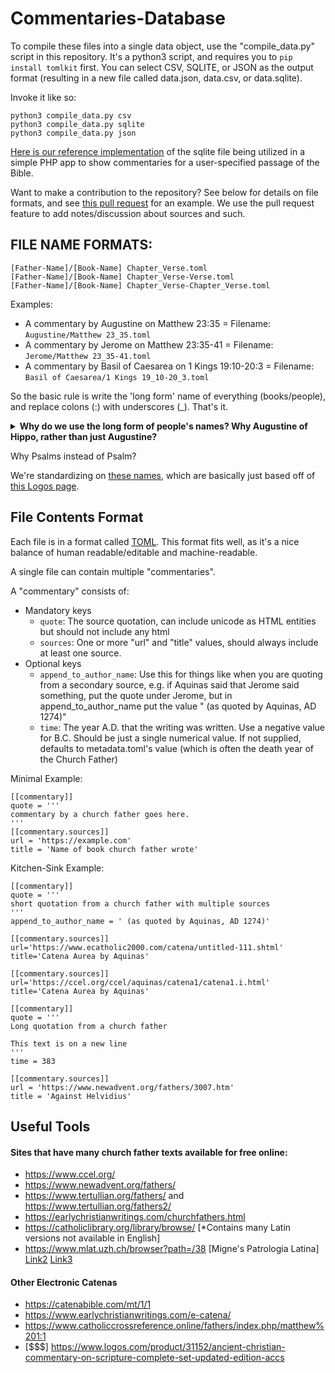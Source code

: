 # Commentaries-Database

To compile these files into a single data object, use the "compile_data.py" script in this repository. It's a python3 script, and requires you to `pip install tomlkit` first. You can select CSV, SQLITE, or JSON as the output format (resulting in a new file called data.json, data.csv, or data.sqlite). 

Invoke it like so:
```
python3 compile_data.py csv
python3 compile_data.py sqlite
python3 compile_data.py json
```

[Here is our reference implementation](https://github.com/HistoricalChristianFaith/Commentaries-Interface) of the sqlite file being utilized in a simple PHP app to show commentaries for a user-specified passage of the Bible.

Want to make a contribution to the repository? See below for details on file formats, and see [this pull request](https://github.com/HistoricalChristianFaith/Commentaries-Database/pull/1) for an example. We use the pull request feature to add notes/discussion about sources and such.

## FILE NAME FORMATS:

```
[Father-Name]/[Book-Name] Chapter_Verse.toml
[Father-Name]/[Book-Name] Chapter_Verse-Verse.toml
[Father-Name]/[Book-Name] Chapter_Verse-Chapter_Verse.toml
```

Examples:
- A commentary by Augustine on Matthew 23:35 = Filename: `Augustine/Matthew 23_35.toml`
- A commentary by Jerome on Matthew 23:35-41 = Filename: `Jerome/Matthew 23_35-41.toml`
- A commentary by Basil of Caesarea on 1 Kings 19:10-20:3 = Filename: `Basil of Caesarea/1 Kings 19_10-20_3.toml`

So the basic rule is write the 'long form' name of everything (books/people), and replace colons (:) with underscores (_). That's it.

<details>
    <summary><b>Why do we use the long form of people's names? Why Augustine of Hippo, rather than just Augustine?</b></summary>

The reason for this is simple enough - In his Catena Aurea, Aquinas lists "Maximus" as the author for several commentaries. 

On a Maximus commentary of Luke 3:7-9, Aquinas prefixes the quotation with "lib. Ascet.", which easily enough points to Liber Asceticus, a writing by [Maximus the Confessor](https://en.wikipedia.org/wiki/Maximus_the_Confessor#Writings). 

However on a Maximus commentary on Luke 2:8-12 and Matthew 3:1-3, Aquinas prefixes the quotations with "in Serm. Nativ. 4." and "Hom. in Joan. Bap. nat. 1." - and it does not appear Maximus the Confessor left us any sermons or homilies [among his writings](https://en.wikipedia.org/wiki/Maximus_the_Confessor#Writings). However Maximus of Turin [left many of both](https://en.wikipedia.org/wiki/Maximus_of_Turin#Works), and is likely these source for these commentaries Aquinas quoted.

Having to dig into problems like that increase the rate at which my gray hair grows, therefore we seek the most descriptive names possible for each person in this repo.

We also accept that for some people, it is not possible/necessary. For example, `Jerome` is universally understood to refer to a single man, and he doesn't have any kind of commonly known longer-form name. However, while `Augustine` is universally understood to refer to a single man, he does have a common longer-form name which we therefore use, `Augustine of Hippo`.
</details>

Why Psalms instead of Psalm?

We're standardizing on [these names](https://github.com/HistoricalChristianFaith/Example-Commentary-Api/blob/master/func.php#L82), which are basically just based off of [this Logos page](https://www.logos.com/bible-book-abbreviations).

## File Contents Format

Each file is in a format called [TOML](https://github.com/toml-lang/toml). This format fits well, as it's a nice balance of human readable/editable and machine-readable.

A single file can contain multiple "commentaries". 

A "commentary" consists of:

- Mandatory keys
    - `quote`: The source quotation, can include unicode as HTML entities but should not include any html
    - `sources`: One or more "url" and "title" values, should always include at least one source.
- Optional keys
    - `append_to_author_name`: Use this for things like when you are quoting from a secondary source, e.g. if Aquinas said that Jerome said something, put the quote under Jerome, but in append_to_author_name put the value " (as quoted by Aquinas, AD 1274)"
    - `time`: The year A.D. that the writing was written. Use a negative value for B.C. Should be just a single numerical value. If not supplied, defaults to metadata.toml's value (which is often the death year of the Church Father)

Minimal Example:
```
[[commentary]]
quote = '''
commentary by a church father goes here.
'''
[[commentary.sources]]
url = 'https://example.com'
title = 'Name of book church father wrote'
```

Kitchen-Sink Example:
```
[[commentary]]
quote = '''
short quotation from a church father with multiple sources
'''
append_to_author_name = ' (as quoted by Aquinas, AD 1274)'

[[commentary.sources]]
url='https://www.ecatholic2000.com/catena/untitled-111.shtml'
title='Catena Aurea by Aquinas'

[[commentary.sources]]
url='https://ccel.org/ccel/aquinas/catena1/catena1.i.html'
title='Catena Aurea by Aquinas'

[[commentary]]
quote = '''
Long quotation from a church father

This text is on a new line
'''
time = 383

[[commentary.sources]]
url = 'https://www.newadvent.org/fathers/3007.htm'
title = 'Against Helvidius'
```

## Useful Tools

#### Sites that have many church father texts available for free online:
* https://www.ccel.org/
* https://www.newadvent.org/fathers/
* https://www.tertullian.org/fathers/ and https://www.tertullian.org/fathers2/
* https://earlychristianwritings.com/churchfathers.html
* https://catholiclibrary.org/library/browse/ [*Contains many Latin versions not available in English]
* https://www.mlat.uzh.ch/browser?path=/38 [Migne's Patrologia Latina] [Link2](https://www.roger-pearse.com/weblog/patrologia-latina-pl-volumes-available-online/) [Link3](https://docs.google.com/spreadsheets/d/e/2PACX-1vRkUFBfVVqv5Tr2aZS4apFNpTJ-ys6VqeQxgsAI1v7cH5putIgchYWJAVGHuu0lWGmdD2DU7Vb1o7XH/pubhtml#)

#### Other Electronic Catenas
* https://catenabible.com/mt/1/1
* https://www.earlychristianwritings.com/e-catena/
* https://www.catholiccrossreference.online/fathers/index.php/matthew%201:1
* [$$$] https://www.logos.com/product/31152/ancient-christian-commentary-on-scripture-complete-set-updated-edition-accs

